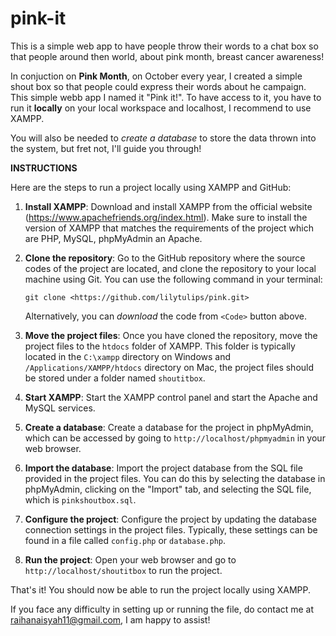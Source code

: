 # pink-it
This is a simple web app to have people throw their words to a chat box so that people around then world, about pink month, breast cancer awareness!

In conjuction on **Pink Month**, on October every year, I created a simple shout box so that people could express their words about he campaign. This simple webb app I named it "Pink it!". To have access to it, you have to run it **locally** on your local workspace and localhost, I recommend to use XAMPP.

You will also be needed to _create a database_ to store the data thrown into the system, but fret not, I'll guide you through!

**INSTRUCTIONS**

Here are the steps to run a project locally using XAMPP and GitHub:

1. **Install XAMPP**: Download and install XAMPP from the official website (https://www.apachefriends.org/index.html). Make sure to install the version of XAMPP that matches the requirements of the project which are PHP, MySQL, phpMyAdmin an Apache.

2. **Clone the repository**: Go to the GitHub repository where the source codes of the project are located, and clone the repository to your local machine using Git. You can use the following command in your terminal:

   ```
   git clone <https://github.com/lilytulips/pink.git>
   ```
   
   Alternatively, you can _download_ the code from `<Code>` button above.

3. **Move the project files**: Once you have cloned the repository, move the project files to the `htdocs` folder of XAMPP. This folder is typically located in the `C:\xampp` directory on Windows and `/Applications/XAMPP/htdocs` directory on Mac, the project files should be stored under a folder named `shoutitbox`.

4. **Start XAMPP**: Start the XAMPP control panel and start the Apache and MySQL services.

5. **Create a database**: Create a database for the project in phpMyAdmin, which can be accessed by going to `http://localhost/phpmyadmin` in your web browser.

6. **Import the database**: Import the project database from the SQL file provided in the project files. You can do this by selecting the database in phpMyAdmin, clicking on the "Import" tab, and selecting the SQL file, which is `pinkshoutbox.sql`.

7. **Configure the project**: Configure the project by updating the database connection settings in the project files. Typically, these settings can be found in a file called `config.php` or `database.php`.

8. **Run the project**: Open your web browser and go to `http://localhost/shoutitbox` to run the project.

That's it! You should now be able to run the project locally using XAMPP.
  
 If you face any difficulty in setting up or running the file, do contact me at raihanaisyah11@gmail.com, I am happy to assist!
